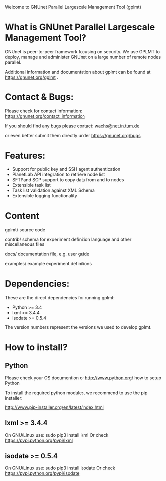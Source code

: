    Welcome to GNUnet Parallel Largescale Management Tool (gplmt)


What is GNUnet Parallel Largescale Management Tool?
===============

GNUnet is peer-to-peer framework focusing on security. We use GPLMT to 
deploy, manage and administer GNUnet on a large number of remote nodes 
parallel.

Additional information and documentation about gplmt can be found at
https://gnunet.org/gplmt .

Contact & Bugs:
=============

Please check for contact information:
https://gnunet.org/contact_information

If you should find any bugs please contact:
wachs@net.in.tum.de

or even better submit them directly under
https://gnunet.org/bugs

Features:
=============

- Support for public key and SSH agent authentication
- PlanetLab API integration to retrieve node list
- SFTPand SCP support to copy data from and to nodes
- Extensible task list
- Task list validation against XML Schema
- Extensible logging functionality

Content
=============

gplmt/
source code

contrib/
schema for experiment definition language and other miscellaneous files

docs/
documentation file, e.g. user guide

examples/
example experiment definitions


Dependencies:
=============

These are the direct dependencies for running gplmt:

- Python >= 3.4
- lxml >= 3.4.4
- isodate >= 0.5.4

The version numbers represent the versions we used to develop gplmt.


How to install?
===============

Python
--------

Please check your OS documention or http://www.python.org/ how to setup
Python

To install the required python modules, we recommend to use the pip 
installer:

http://www.pip-installer.org/en/latest/index.html

lxml >= 3.4.4
--------

On GNU/Linux use: sudo pip3 install lxml
Or check https://pypi.python.org/pypi/lxml

isodate >= 0.5.4
--------

On GNU/Linux use: sudo pip3 install isodate
Or check https://pypi.python.org/pypi/isodate

